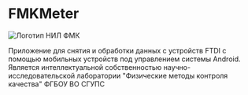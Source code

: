 # FMKMeter
![Логотип НИЛ ФМК](http://acndt-ru.1gb.ru/css/fmk.png)

Приложение для снятия и обработки данных с устройств FTDI с помощью мобильных устройств под управлением системы Android. Является интеллектуальной собственностью научно-исследовательской лаборатории "Физические методы контроля качества" ФГБОУ ВО СГУПС


